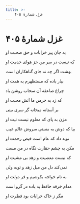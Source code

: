 ```yaml
---
title: >-
    غزل شمارهٔ ۴۰۵
---
```

# غزل شمارهٔ ۴۰۵

<div class="b" id="bn1"><div class="m1"><p>به جان پیر خرابات و حق صحبت او</p></div>
<div class="m2"><p>که نیست در سر من جز هوای خدمت او</p></div></div>
<div class="b" id="bn2"><div class="m1"><p>بهشت اگر چه نه جای گناهکاران است</p></div>
<div class="m2"><p>بیار باده که مستظهرم به همت او</p></div></div>
<div class="b" id="bn3"><div class="m1"><p>چراغ صاعقه آن سحاب روشن باد</p></div>
<div class="m2"><p>که زد به خرمن ما آتش محبت او</p></div></div>
<div class="b" id="bn4"><div class="m1"><p>بر آستانه میخانه گر سری بینی</p></div>
<div class="m2"><p>مزن به پای که معلوم نیست نیت او</p></div></div>
<div class="b" id="bn5"><div class="m1"><p>بیا که دوش به مستی سروش عالم غیب</p></div>
<div class="m2"><p>نوید داد که عام است فیض رحمت او</p></div></div>
<div class="b" id="bn6"><div class="m1"><p>مکن به چشم حقارت نگاه در من مست</p></div>
<div class="m2"><p>که نیست معصیت و زهد بی مشیت او</p></div></div>
<div class="b" id="bn7"><div class="m1"><p>نمی‌کند دل من میل زهد و توبه ولی</p></div>
<div class="m2"><p>به نام خواجه بکوشیم و فر دولت او</p></div></div>
<div class="b" id="bn8"><div class="m1"><p>مدام خرقه حافظ به باده در گرو است</p></div>
<div class="m2"><p>مگر ز خاک خرابات بود فطرت او</p></div></div>
